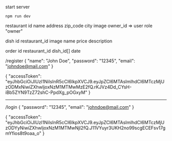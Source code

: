 start server
```
npm run dev
```

restaurant
	id
	name
    address
    zip_code
    city
    image
    owner_id => user role "owner"

dish
    id
    restaurant_id
    image
    name
    price
    description

order
    id
    restaurant_id
    dish_id[]
    date

/register
{
    "name": "John Doe",
    "password": "12345",
    "email": "johndoe@mail.com"
}

{
    "accessToken": "eyJhbGciOiJIUzI1NiIsInR5cCI6IkpXVCJ9.eyJpZCI6MTAsImlhdCI6MTczMjUzODMxNiwiZXhwIjoxNzM1MTMwMzE2fQ.rKJVz4Dd_CYsH-iBb5ZYN9TzZ72shC-PpdXg_pOGxyM"
}
_____________________
/login
{
    "password": "12345",
    "email": "johndoe@mail.com"
}

{
    "accessToken": "eyJhbGciOiJIUzI1NiIsInR5cCI6IkpXVCJ9.eyJpZCI6MTAsImlhdCI6MTczMjUzODYyNiwiZXhwIjoxNzM1MTMwNjI2fQ.J11VYuyr3UKH2no99scgECEFsv17gmYfios8t9oaa_o"
}